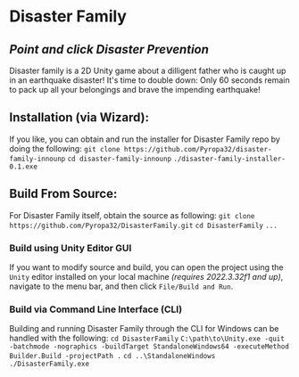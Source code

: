 # Disaster Family
## _Point and click Disaster Prevention_

Disaster family is a 2D Unity game about a dilligent father who is caught up in an earthquake disaster! It's time to double down: Only 60 seconds remain to pack up all your belongings and brave the impending earthquake!

## Installation (via Wizard):

If you like, you can obtain and run the installer for Disaster Family repo by doing the following:
``git clone https://github.com/Pyropa32/disaster-family-innounp``
``cd disaster-family-innounp``
``./disaster-family-installer-0.1.exe``

## Build From Source:

For Disaster Family itself, obtain the source as following:
``git clone https://github.com/Pyropa32/DisasterFamily.git``
``cd DisasterFamily``
``...``
### Build using Unity Editor GUI
If you want to modify source and build, you can open the project using the `Unity` editor installed on your local machine *(requires 2022.3.32f1 and up)*, navigate to the menu bar, and then click `File/Build and Run`.

### Build via Command Line Interface (CLI)
Building and running Disaster Family through the CLI for Windows can be handled with the following:
``cd DisasterFamily``
``C:\path\to\Unity.exe -quit -batchmode -nographics -buildTarget StandaloneWindows64 -executeMethod Builder.Build -projectPath .``
``cd ..\StandaloneWindows``
``./DisasterFamily.exe``